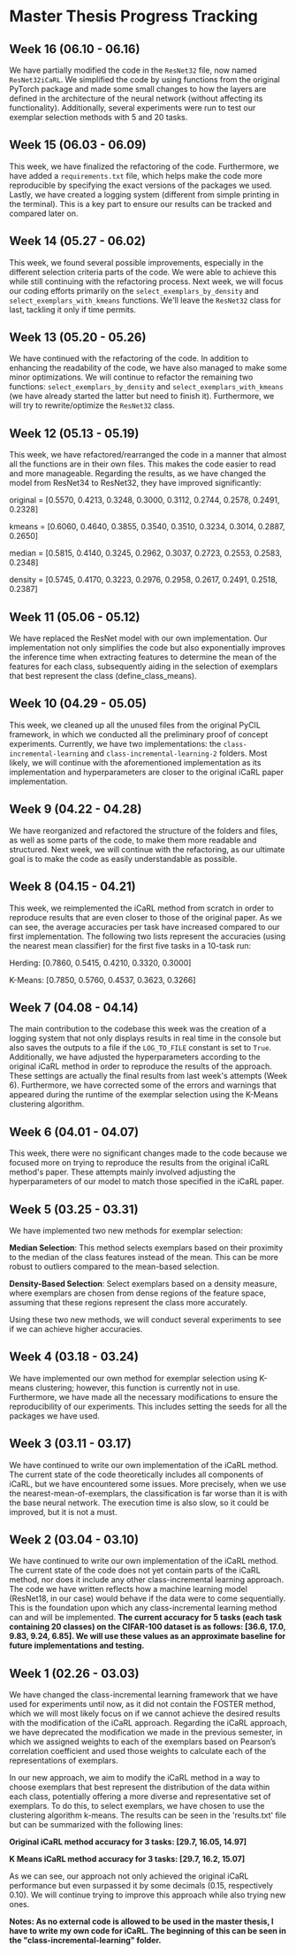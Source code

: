 # Master Thesis Progress Tracking

## Week 16 (06.10 - 06.16)

We have partially modified the code in the `ResNet32` file, now named
`ResNet32iCaRL`. We simplified the code by using functions from the original 
PyTorch package and made some small changes to how the layers are defined in the 
architecture of the neural network (without affecting its functionality). 
Additionally, several experiments were run to test our exemplar selection methods 
with 5 and 20 tasks.

## Week 15 (06.03 - 06.09)

This week, we have finalized the refactoring of the code. Furthermore, we have 
added a `requirements.txt` file, which helps make the code more reproducible by 
specifying the exact versions of the packages we used. Lastly, we have created a 
logging system (different from simple printing in the terminal). This is a key 
part to ensure our results can be tracked and compared later on.

## Week 14 (05.27 - 06.02)

This week, we found several possible improvements, especially in the different 
selection criteria parts of the code. We were able to achieve this while still 
continuing with the refactoring process. Next week, we will focus our coding efforts
primarily on the `select_exemplars_by_density` and `select_exemplars_with_kmeans` 
functions. We'll leave the `ResNet32` class for last, tackling it only if time
permits.

## Week 13 (05.20 - 05.26)

We have continued with the refactoring of the code. In addition to enhancing the 
readability of the code, we have also managed to make some minor optimizations. We 
will continue to refactor the remaining two functions: `select_exemplars_by_density`
and `select_exemplars_with_kmeans` (we have already started the latter but need to 
finish it). Furthermore, we will try to rewrite/optimize the `ResNet32` class.

## Week 12 (05.13 - 05.19)

This week, we have refactored/rearranged the code in a manner that almost all the 
functions are in their own files. This makes the code easier to read and more 
manageable. Regarding the results, as we have changed the model from ResNet34 
to ResNet32, they have improved significantly:

original = [0.5570, 0.4213, 0.3248, 0.3000, 0.3112, 0.2744, 0.2578, 0.2491, 0.2328]

kmeans = [0.6060, 0.4640, 0.3855, 0.3540, 0.3510, 0.3234, 0.3014, 0.2887, 0.2650]

median = [0.5815, 0.4140, 0.3245, 0.2962, 0.3037, 0.2723, 0.2553, 0.2583, 0.2348]

density = [0.5745, 0.4170, 0.3223, 0.2976, 0.2958, 0.2617, 0.2491, 0.2518, 0.2387]

## Week 11 (05.06 - 05.12)

We have replaced the ResNet model with our own implementation. Our implementation 
not only simplifies the code but also exponentially improves the inference time 
when extracting features to determine the mean of the features for each class, 
subsequently aiding in the selection of exemplars that best represent the class
(define_class_means).

## Week 10 (04.29 - 05.05)

This week, we cleaned up all the unused files from the original PyCIL framework, 
in which we conducted all the preliminary proof of concept experiments. Currently, 
we have two implementations: the `class-incremental-learning` and 
`class-incremental-learning-2` folders. Most likely, we will continue with the 
aforementioned implementation as its implementation and hyperparameters are 
closer to the original iCaRL paper implementation.

## Week 9 (04.22 - 04.28)

We have reorganized and refactored the structure of the folders and files, as 
well as some parts of the code, to make them more readable and structured. Next
week, we will continue with the refactoring, as our ultimate goal is to make the 
code as easily understandable as possible.

## Week 8 (04.15 - 04.21)

This week, we reimplemented the iCaRL method from scratch in order to reproduce 
results that are even closer to those of the original paper. As we can see, the 
average accuracies per task have increased compared to our first implementation. 
The following two lists represent the accuracies (using the nearest mean 
classifier) for the first five tasks in a 10-task run:

Herding: [0.7860, 0.5415, 0.4210, 0.3320, 0.3000]

K-Means: [0.7850, 0.5760, 0.4537, 0.3623, 0.3266]

## Week 7 (04.08 - 04.14)

The main contribution to the codebase this week was the creation of a logging 
system that not only displays results in real time in the console but also saves 
the outputs to a file if the `LOG_TO_FILE` constant is set to `True`. Additionally,
we have adjusted the hyperparameters according to the original iCaRL method in 
order to reproduce the results of the approach. These settings are actually the 
final results from last week's attempts (Week 6). Furthermore, we have corrected 
some of the errors and warnings that appeared during the runtime of the exemplar 
selection using the K-Means clustering algorithm.
## Week 6 (04.01 - 04.07)

This week, there were no significant changes made to the code because we focused 
more on trying to reproduce the results from the original iCaRL method's paper. 
These attempts mainly involved adjusting the hyperparameters of our model to 
match those specified in the iCaRL paper.

## Week 5 (03.25 - 03.31)

We have implemented two new methods for exemplar selection:

**Median Selection**:
This method selects exemplars based on their proximity to the median of the class 
features instead of the mean. This can be more robust to outliers compared to the 
mean-based selection.

**Density-Based Selection**:
Select exemplars based on a density measure, where exemplars are chosen from dense 
regions of the feature space, assuming that these regions represent the class more 
accurately.

Using these two new methods, we will conduct several experiments to see if we can 
achieve higher accuracies.

## Week 4 (03.18 - 03.24)

We have implemented our own method for exemplar selection using K-means clustering;
however, this function is currently not in use. Furthermore, we have made all the
necessary modifications to ensure the reproducibility of our experiments. This
includes setting the seeds for all the packages we have used.

## Week 3 (03.11 - 03.17)

We have continued to write our own implementation of the iCaRL method. The current 
state of the code theoretically includes all components of iCaRL, but we have
encountered some issues. More precisely, when we use the nearest-mean-of-exemplars, 
the classification is far worse than it is with the base neural network. The 
execution time is also slow, so it could be improved, but it is not a must.

## Week 2 (03.04 - 03.10)

We have continued to write our own implementation of the iCaRL method. The current 
state of the code does not yet contain parts of the iCaRL method, nor does it 
include any other class-incremental learning approach. The code we have written 
reflects how a machine learning model (ResNet18, in our case) would behave if the 
data were to come sequentially. This is the foundation upon which any 
class-incremental learning method can and will be implemented. **The current accuracy
for 5 tasks (each task containing 20 classes) on the CIFAR-100 dataset is as follows:
[36.6, 17.0, 9.83, 9.24, 6.85]. We will use these values as an approximate baseline 
for future implementations and testing.**

## Week 1 (02.26 - 03.03)

We have changed the class-incremental learning framework that we have used for 
experiments until now, as it did not contain the FOSTER method, which we will 
most likely focus on if we cannot achieve the desired results with the modification
of the iCaRL approach. Regarding the iCaRL approach, we have deprecated the 
modification we made in the previous semester, in which we assigned weights to each
of the exemplars based on Pearson’s correlation coefficient and used those weights
to calculate each of the representations of exemplars.

In our new approach, we aim to modify the iCaRL method in a way to choose exemplars
that best represent the distribution of the data within each class, potentially 
offering a more diverse and representative set of exemplars. To do this, to select
exemplars, we have chosen to use the clustering algorithm k-means. The results can
be seen in the 'results.txt' file but can be summarized with the following lines:

**Original iCaRL method accuracy for 3 tasks: [29.7, 16.05, 14.97]**

**K Means iCaRL method accuracy for 3 tasks: [29.7, 16.2, 15.07]**

As we can see, our approach not only achieved the original iCaRL performance but 
even surpassed it by some decimals (0.15, respectively 0.10). We will continue 
trying to improve this approach while also trying new ones.

**Notes: As no external code is allowed to be used in the master thesis, I have to 
write my own code for iCaRL. The beginning of this can be seen in the 
"class-incremental-learning" folder.**
